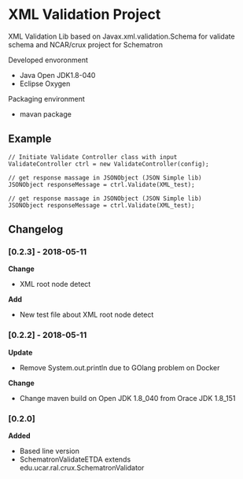 # XML Validation Project

XML Validation Lib based on Javax.xml.validation.Schema for validate schema and NCAR/crux project for Schematron


Developed envoronment
- Java Open JDK1.8-040
- Eclipse Oxygen 

Packaging environment
- mavan package 


## Example 
    // Initiate Validate Controller class with input 
    ValidateController ctrl = new ValidateController(config);
    
    // get response massage in JSONObject (JSON Simple lib)
    JSONObject responseMessage = ctrl.Validate(XML_test);
    
    // get response massage in JSONObject (JSON Simple lib)
    JSONObject responseMessage = ctrl.Validate(XML_test);   

## Changelog

### [0.2.3] - 2018-05-11
**Change** 
- XML root node detect

**Add**
- New test file about XML root node detect 

### [0.2.2] - 2018-05-11
**Update** 
- Remove System.out.println due to GOlang problem on Docker

**Change**
- Change maven build on Open JDK 1.8_040 from Orace JDK 1.8_151

### [0.2.0] 
**Added** 
- Based line version
- SchematronValidateETDA extends edu.ucar.ral.crux.SchematronValidator 
